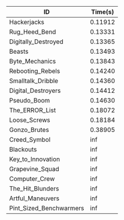 |ID|Time(s)|
|-|-|
|Hackerjacks|0.11912|
|Rug_Heed_Bend|0.13331|
|Digitally_Destroyed|0.13365|
|Beasts|0.13493|
|Byte_Mechanics|0.13843|
|Rebooting_Rebels|0.14240|
|Smalltalk_Dribble|0.14360|
|Digital_Destroyers|0.14412|
|Pseudo_Boom|0.14630|
|The_ERROR_List|0.18072|
|Loose_Screws|0.18184|
|Gonzo_Brutes|0.38905|
|Creed_Symbol|inf|
|Blackouts|inf|
|Key_to_Innovation|inf|
|Grapevine_Squad|inf|
|Computer_Crew|inf|
|The_Hit_Blunders|inf|
|Artful_Maneuvers|inf|
|Pint_Sized_Benchwarmers|inf|
